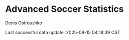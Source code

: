 # Advanced Soccer Statistics
Denis Ostroushko

<!-- gfm -->

Last successful data update: 2025-08-15 04:18:39 CST
